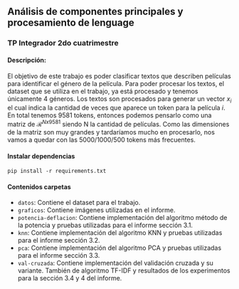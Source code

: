 ## Análisis de componentes principales y procesamiento de lenguage
### TP Integrador 2do cuatrimestre 

#### Descripción:
El objetivo de este trabajo es poder clasificar textos que describen películas para identificar el género de la película. Para poder procesar los textos, el dataset que se utiliza en el trabajo, ya está procesado y tenemos únicamente 4 géneros. Los textos son procesados para generar un vector $x_i$ el cual indica la cantidad de veces que aparece un token para la película $i$. En total tenemos 9581 tokens, entonces podemos pensarlo como una matriz de  $\mathcal{R}^{Nx9581}$ siendo N la cantidad de películas. Como las dimensiones de la matriz son muy grandes y tardaríamos mucho en procesarlo, nos vamos a quedar con las 5000/1000/500 tokens más frecuentes.

#### Instalar dependencias
`pip install -r requirements.txt`

#### Contenidos carpetas
* `datos`: Contiene el dataset para el trabajo.
* `graficos`: Contiene imágenes utilizadas en el informe.
* `potencia-deflacion`: Contiene implementación del algoritmo método de la potencia y pruebas utilizadas para el informe sección 3.1.
* `knn`: Contiene implementación del algoritmo KNN y pruebas utilizadas para el informe sección 3.2.
* `pca`: Contiene implementación del algoritmo PCA y pruebas utilizadas para el informe sección 3.3.
* `val-cruzada`: Contiene implementación del validación cruzada y su variante. También de algoritmo TF-IDF y resultados de los experimentos para la sección 3.4 y 4 del informe.